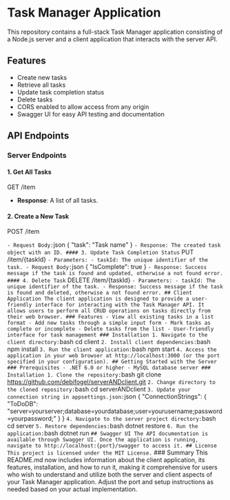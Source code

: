 # Task Manager Application

This repository contains a full-stack Task Manager application consisting of a Node.js server and a client application that interacts with the server API.

## Features

- Create new tasks
- Retrieve all tasks
- Update task completion status
- Delete tasks
- CORS enabled to allow access from any origin
- Swagger UI for easy API testing and documentation

## API Endpoints

### Server Endpoints

#### 1. Get All Tasks
GET /item

- **Response**: A list of all tasks.

#### 2. Create a New Task
POST /item

` - Request Body: `json { "task": "Task name" } ` - Response: The created task object with an ID. #### 3. Update Task Completion Status ` PUT /item/{taskId} ` - Parameters: - taskId: The unique identifier of the task. - Request Body: `json { "IsComplete": true } ` - Response: Success message if the task is found and updated, otherwise a not found error. #### 4. Delete Task ` DELETE /item/{taskId} ` - Parameters: - taskId: The unique identifier of the task. - Response: Success message if the task is found and deleted, otherwise a not found error. ## Client Application The client application is designed to provide a user-friendly interface for interacting with the Task Manager API. It allows users to perform all CRUD operations on tasks directly from their web browser. ### Features - View all existing tasks in a list format - Add new tasks through a simple input form - Mark tasks as complete or incomplete - Delete tasks from the list - User-friendly interface for task management ### Installation 1. Navigate to the client directory: `bash cd client ` 2. Install client dependencies: `bash npm install ` 3. Run the client application: `bash npm start ` 4. Access the application in your web browser at http://localhost:3000 (or the port specified in your configuration). ## Getting Started with the Server ### Prerequisites - .NET 6.0 or higher - MySQL database server ### Installation 1. Clone the repository: `bash git clone https://github.com/debifogel/serverANDclient.git ` 2. Change directory to the cloned repository: `bash cd serverANDclient ` 3. Update your connection string in appsettings.json: `json { "ConnectionStrings": { "ToDoDB": "server=yourserver;database=yourdatabase;user=yourusername;password=yourpassword;" } } ` 4. Navigate to the server project directory: `bash cd server ` 5. Restore dependencies: `bash dotnet restore ` 6. Run the application: `bash dotnet run ` ## Swagger UI The API documentation is available through Swagger UI. Once the application is running, navigate to http://localhost:{port}/swagger to access it. ## License This project is licensed under the MIT License. ` ### Summary This README.md now includes information about the client application, its features, installation, and how to run it, making it comprehensive for users who wish to understand and utilize both the server and client aspects of your Task Manager application. Adjust the port and setup instructions as needed based on your actual implementation.